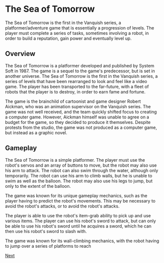 # The Sea of Tomorrow

The Sea of Tomorrow is the first in the Vanquish series, a platformer/adventure game that is essentially a progression of levels. The player must complete a series of tasks, sometimes involving a robot, in order to build a reputation, gain power and eventually level up.

## Overview

The Sea of Tomorrow is a platformer developed and published by System Soft in 1987. The game is a sequel to the game's predecessor, but is set in another universe. The Sea of Tomorrow is the first in the Vanquish series, a series of levels that have been rearranged to look and feel like a video game. The player has been transported to the far-future, with a fleet of robots that the player is to destroy, in order to earn fame and fortune.

The game is the brainchild of cartoonist and game designer Robert Aickman, who was an animation supervisor on the Vanquish series. The game was not well received, and the team quickly shifted focus to creating a computer game. However, Aickman himself was unable to agree on a budget for the game, so they decided to produce it themselves. Despite protests from the studio, the game was not produced as a computer game, but instead as a graphic novel.

## Gameplay

The Sea of Tomorrow is a simple platformer. The player must use the robot's servos and an array of buttons to move, but the robot may also use his arm to attack. The robot can also swim through the water, although only temporarily. The robot can use his arm to climb walls, but he is unable to swim as well as the balloon. The robot may also use his legs to jump, but only to the extent of the balloon.

The game was known for its unique gameplay mechanics, such as the player having to predict the robot's movements. This may be necessary to avoid the robot's attacks, or to avoid the robot's attacks.

The player is able to use the robot's item-grab ability to pick up and use various items. The player can use his robot's sword to attack, but can only be able to use his robot's sword until he acquires a sword, which he can then use his robot's sword to slash with.

The game was known for its wall-climbing mechanics, with the robot having to jump over a series of platforms to reach

[Next](392.md)